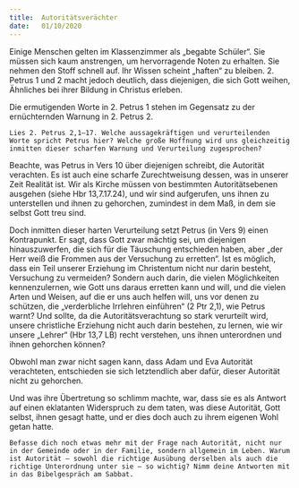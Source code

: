 ```yaml
---
title:  Autoritätsverächter
date:   01/10/2020
---
```


Einige Menschen gelten im Klassenzimmer als „begabte Schüler“. Sie müssen sich kaum anstrengen, um hervorragende Noten zu erhalten. Sie nehmen den Stoff schnell auf. Ihr Wissen scheint „haften“ zu bleiben. 2. Petrus 1 und 2 macht jedoch deutlich, dass diejenigen, die sich Gott weihen, Ähnliches bei ihrer Bildung in Christus erleben.

Die ermutigenden Worte in 2. Petrus 1 stehen im Gegensatz zu der ernüchternden Warnung in 2. Petrus 2.

`Lies 2. Petrus 2,1–17. Welche aussagekräftigen und verurteilenden Worte spricht Petrus hier? Welche große Hoffnung wird uns gleichzeitig inmitten dieser scharfen Warnung und Verurteilung zugesprochen?`

Beachte, was Petrus in Vers 10 über diejenigen schreibt, die Autorität verachten. Es ist auch eine scharfe Zurechtweisung dessen, was in unserer Zeit Realität ist. Wir als Kirche müssen von bestimmten Autoritätsebenen ausgehen (siehe Hbr 13,7.17.24), und wir sind aufgerufen, uns ihnen zu unterstellen und ihnen zu gehorchen, zumindest in dem Maß, in dem sie selbst Gott treu sind.

Doch inmitten dieser harten Verurteilung setzt Petrus (in Vers 9) einen Kontrapunkt. Er sagt, dass Gott zwar mächtig sei, um diejenigen hinauszuwerfen, die sich für die Täuschung entschieden haben, aber „der Herr weiß die Frommen aus der Versuchung zu erretten“. Ist es möglich, dass ein Teil unserer Erziehung im Christentum nicht nur darin besteht, Versuchung zu vermeiden? Sondern auch darin, die vielen Möglichkeiten kennenzulernen, wie Gott uns daraus erretten kann und will, und die vielen Arten und Weisen, auf die er uns auch helfen will, uns vor denen zu schützen, die „verderbliche Irrlehren einführen“ (2 Ptr 2,1), wie Petrus warnt? Und sollte, da die Autoritätsverachtung so stark verurteilt wird, unsere christliche Erziehung nicht auch darin bestehen, zu lernen, wie wir unsere „Lehrer“ (Hbr 13,7 LB) recht verstehen, uns ihnen unterordnen und ihnen gehorchen können?

Obwohl man zwar nicht sagen kann, dass Adam und Eva Autorität verachteten, entschieden sie sich letztendlich aber dafür, dieser Autorität nicht zu gehorchen.

Und was ihre Übertretung so schlimm machte, war, dass sie es als Antwort auf einen eklatanten Widerspruch zu dem taten, was diese Autorität, Gott selbst, ihnen gesagt hatte, und er dies doch auch zu ihrem eigenen Wohl getan hatte.

`Befasse dich noch etwas mehr mit der Frage nach Autorität, nicht nur in der Gemeinde oder in der Familie, sondern allgemein im Leben. Warum ist Autorität – sowohl die richtige Ausübung derselben als auch die richtige Unterordnung unter sie – so wichtig? Nimm deine Antworten mit in das Bibelgespräch am Sabbat.`